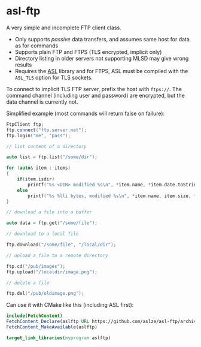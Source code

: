 # asl-ftp

A very simple and incomplete FTP client class.

* Only supports *passive* data transfers, and assumes same host for data as for commands
* Supports plain FTP and FTPS (TLS encrypted, implicit only)
* Directory listing in older servers not supporting MLSD may give wrong results
* Requires the [ASL](https://github.com/aslze/asl) library and for FTPS, ASL must be compiled
with the `ASL_TLS` option for TLS sockets.

To connect to implicit TLS FTP server, prefix the host with `ftps://`. The command channel (including
user and password) are encrypted, but the data channel is currently not.

Simplified example (most commands will return false on failure):

```cpp
FtpClient ftp;
ftp.connect("ftp.server.net");
ftp.login("me", "pass");

// list content of a directory

auto list = ftp.list("/some/dir");

for (auto& item : items)
{
	if(item.isdir)
		printf("%s <DIR> modified %s\n", *item.name, *item.date.toString());
	else
		printf("%s %lli bytes, modified %s\n", *item.name, item.size, *item.date.toString());
}

// download a file into a buffer

auto data = ftp.get("/some/file");

// download to a local file

ftp.download("/some/file", "/local/dir");

// upload a file to a remote directory

ftp.cd("/pub/images");
ftp.upload("/localdir/image.png");

// delete a file

ftp.del("/pub/oldimage.png");
```

Can use it with CMake like this (including ASL first):

```cmake
include(FetchContent)
FetchContent_Declare(aslftp URL https://github.com/aslze/asl-ftp/archive/1.0.zip)
FetchContent_MakeAvailable(aslftp)

target_link_libraries(myprogram aslftp)
```

